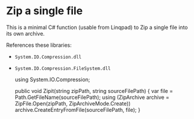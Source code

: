 # Zip a single file

This is a minimal C# function (usable from Linqpad) to Zip a single file into its own archive.

References these libraries:

 * `System.IO.Compression.dll`
 * `System.IO.Compression.FileSystem.dll`


	using System.IO.Compression;

	public void Zipit(string zipPath, string sourceFilePath)
	{
		var file = Path.GetFileName(sourceFilePath);
		using (ZipArchive archive = ZipFile.Open(zipPath, ZipArchiveMode.Create))
			archive.CreateEntryFromFile(sourceFilePath, file);
	}